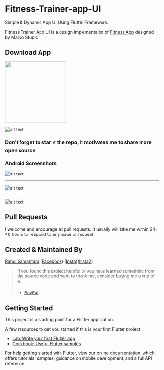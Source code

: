 # Fitness-Trainer-app-UI

Simple & Dynamic App UI Using Flutter Framework.

Fitness Trainer App UI is a design implementaion of [Fitness App](https://dribbble.com/shots/4217263-Fitness-App) designed by [Marko Stupic](https://dribbble.com/sweetness-every-day)

## Download App 
<a href="https://github.com/developerRsam/Fitness-Trainer-App-UI/blob/master/apk/fitness-app.apk?raw=true"><img src="https://playerzon.com/asset/download.png" width="200"></img></a>


![alt text](https://github.com/developerRsam/Fitness-Trainer-App-UI/blob/master/Screenshots/fit_uidesign_git.png)

### Don't forget to star ⭐ the repo, it motivates me to share more open source

### Android Screenshots

![alt text](https://github.com/developerRsam/Fitness-Trainer-App-UI/blob/master/Screenshots/Screenshot_1586012408.png)

-----------------------------------

![alt text](https://github.com/developerRsam/Fitness-Trainer-App-UI/blob/master/Screenshots/Screenshot_1586089258.png)

-----------------------------------

![alt text](https://github.com/developerRsam/Fitness-Trainer-App-UI/blob/master/Screenshots/Screenshot_1586089292.png)


## Pull Requests

I welcome and encourage all pull requests. It usually will take me within 24-48 hours to respond to any issue or request.

## Created & Maintained By

[Rahul Samantara](https://github.com/developerRsam) ([Facebook](https://www.facebook.com/rahul.samantara.39))
([Insta](https://www.instagram.com/_mr_wanderlust/))([Insta2](https://www.instagram.com/rsdesigndevstudio/))

> If you found this project helpful or you have learned something from the source code and want to thank me, consider buying me a cup of :coffee:
>
> * [PayPal](https://www.paypal.me/RahulSamantara)

## Getting Started

This project is a starting point for a Flutter application.

A few resources to get you started if this is your first Flutter project:

- [Lab: Write your first Flutter app](https://flutter.dev/docs/get-started/codelab)
- [Cookbook: Useful Flutter samples](https://flutter.dev/docs/cookbook)

For help getting started with Flutter, view our
[online documentation](https://flutter.dev/docs), which offers tutorials,
samples, guidance on mobile development, and a full API reference.
